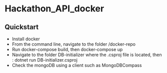 # Hackathon_API_docker

## Quickstart
* Install docker
* From the command line, navigate to the folder /docker-repo
* Run docker-compose build, then docker-compose up
* Navigate to the folder DB-initializer where the .csproj file is located, then : dotnet run DB-initializer.csproj
* Check the mongoDB using a client such as MongoDBCompass
